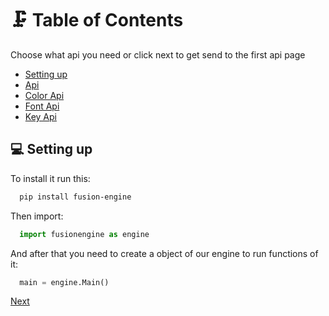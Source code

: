 # 🗜️ Table of Contents
Choose what api you need or click next to get send to the first api page

 - [Setting up](#setting-up)
 - [Api](<https://dimkauzh.github.io/fusion-engine/docs/wiki/api.html>)
 - [Color Api](<https://dimkauzh.github.io/fusion-engine/docs/wiki/color_api.html>)
 - [Font Api](<https://dimkauzh.github.io/fusion-engine/docs/wiki/fonts.html>)
 - [Key Api](<https://dimkauzh.github.io/fusion-engine/docs/wiki/keys.html>)


## 💻 Setting up

To install it run this:

```bash
  pip install fusion-engine
```

Then import:

```python
  import fusionengine as engine
```

And after that you need to create a object of our engine to run functions of it:

```python
  main = engine.Main()
```

[Next](<https://dimkauzh.github.io/fusion-engine/docs/wiki/api.html>)

